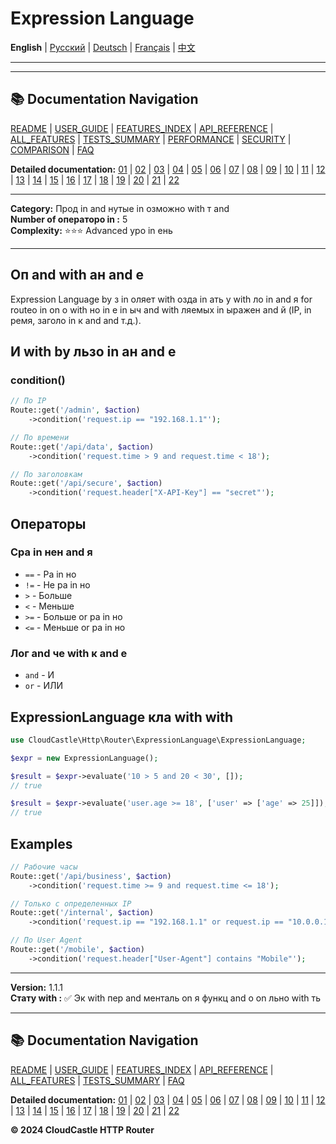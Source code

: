 # Expression Language

**English** | [Русский](../../ru/features/13_EXPRESSION_LANGUAGE.md) | [Deutsch](../../de/features/13_EXPRESSION_LANGUAGE.md) | [Français](../../fr/features/13_EXPRESSION_LANGUAGE.md) | [中文](../../zh/features/13_EXPRESSION_LANGUAGE.md)

---







---

## 📚 Documentation Navigation

[README](../../README.md) | [USER_GUIDE](../USER_GUIDE.md) | [FEATURES_INDEX](../FEATURES_INDEX.md) | [API_REFERENCE](../API_REFERENCE.md) | [ALL_FEATURES](../ALL_FEATURES.md) | [TESTS_SUMMARY](../TESTS_SUMMARY.md) | [PERFORMANCE](../PERFORMANCE_ANALYSIS.md) | [SECURITY](../SECURITY_REPORT.md) | [COMPARISON](../COMPARISON.md) | [FAQ](../FAQ.md)

**Detailed documentation:** [01](01_BASIC_ROUTING.md) | [02](02_ROUTE_PARAMETERS.md) | [03](03_ROUTE_GROUPS.md) | [04](04_RATE_LIMITING.md) | [05](05_IP_FILTERING.md) | [06](06_MIDDLEWARE.md) | [07](07_NAMED_ROUTES.md) | [08](08_TAGS.md) | [09](09_HELPER_FUNCTIONS.md) | [10](10_ROUTE_SHORTCUTS.md) | [11](11_ROUTE_MACROS.md) | [12](12_URL_GENERATION.md) | [13](13_EXPRESSION_LANGUAGE.md) | [14](14_CACHING.md) | [15](15_PLUGINS.md) | [16](16_LOADERS.md) | [17](17_PSR_SUPPORT.md) | [18](18_ACTION_RESOLVER.md) | [19](19_STATISTICS.md) | [20](20_SECURITY.md) | [21](21_EXCEPTIONS.md) | [22](22_CLI_TOOLS.md)

---


**Category:** Прод in  and нутые  in озможно with т and   
**Number of операторо in :** 5  
**Complexity:** ⭐⭐⭐ Advanced уро in ень

---

## Оп and  with ан and е

Expression Language  by з in оляет  with озда in ать у with ло in  and я  for  routeо in   on  о with но in е  in ыч and  with ляемых  in ыражен and й (IP,  in ремя, заголо in к and   and  т.д.).

## И with  by льзо in ан and е

### condition()

```php
// По IP
Route::get('/admin', $action)
    ->condition('request.ip == "192.168.1.1"');

// По времени
Route::get('/api/data', $action)
    ->condition('request.time > 9 and request.time < 18');

// По заголовкам
Route::get('/api/secure', $action)
    ->condition('request.header["X-API-Key"] == "secret"');
```

## Операторы

### Сра in нен and я

- `==` - Ра in но
- `!=` - Не ра in но
- `>` - Больше
- `<` - Меньше
- `>=` - Больше  or  ра in но
- `<=` - Меньше  or  ра in но

### Лог and че with к and е

- `and` - И
- `or` - ИЛИ

## ExpressionLanguage кла with  with 

```php
use CloudCastle\Http\Router\ExpressionLanguage\ExpressionLanguage;

$expr = new ExpressionLanguage();

$result = $expr->evaluate('10 > 5 and 20 < 30', []);
// true

$result = $expr->evaluate('user.age >= 18', ['user' => ['age' => 25]]);
// true
```

## Examples

```php
// Рабочие часы
Route::get('/api/business', $action)
    ->condition('request.time >= 9 and request.time <= 18');

// Только с определенных IP
Route::get('/internal', $action)
    ->condition('request.ip == "192.168.1.1" or request.ip == "10.0.0.1"');

// По User Agent
Route::get('/mobile', $action)
    ->condition('request.header["User-Agent"] contains "Mobile"');
```

---

**Version:** 1.1.1  
**Стату with :** ✅ Эк with пер and менталь on я функц and о on льно with ть


---

## 📚 Documentation Navigation

[README](../../README.md) | [USER_GUIDE](../USER_GUIDE.md) | [FEATURES_INDEX](../FEATURES_INDEX.md) | [API_REFERENCE](../API_REFERENCE.md) | [ALL_FEATURES](../ALL_FEATURES.md) | [TESTS_SUMMARY](../TESTS_SUMMARY.md) | [FAQ](../FAQ.md)

**Detailed documentation:** [01](01_BASIC_ROUTING.md) | [02](02_ROUTE_PARAMETERS.md) | [03](03_ROUTE_GROUPS.md) | [04](04_RATE_LIMITING.md) | [05](05_IP_FILTERING.md) | [06](06_MIDDLEWARE.md) | [07](07_NAMED_ROUTES.md) | [08](08_TAGS.md) | [09](09_HELPER_FUNCTIONS.md) | [10](10_ROUTE_SHORTCUTS.md) | [11](11_ROUTE_MACROS.md) | [12](12_URL_GENERATION.md) | [13](13_EXPRESSION_LANGUAGE.md) | [14](14_CACHING.md) | [15](15_PLUGINS.md) | [16](16_LOADERS.md) | [17](17_PSR_SUPPORT.md) | [18](18_ACTION_RESOLVER.md) | [19](19_STATISTICS.md) | [20](20_SECURITY.md) | [21](21_EXCEPTIONS.md) | [22](22_CLI_TOOLS.md)

**© 2024 CloudCastle HTTP Router**
